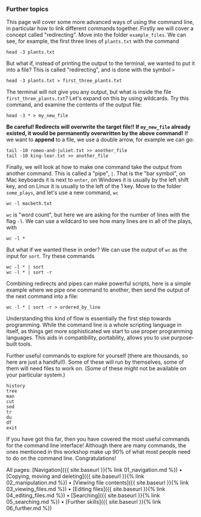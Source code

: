 ### Further topics

This page will cover some more advanced ways of using the command line, in particular how to link different commands together. Firstly we will cover a concept called "redirecting". Move into the folder `example_files`. We can see, for example, the first three lines of `plants.txt` with the command

```
head -3 plants.txt
```

But what if, instead of printing the output to the terminal, we wanted to put it into a file? This is called "redirecting", and is done with the symbol `>`

```
head -3 plants.txt > first_three_plants.txt
```

The terminal will not give you any output, but what is inside the file `first_three_plants.txt`? Let's expand on this by using wildcards. Try this command, and examine the contents of the output file:

```
head -3 * > my_new_file
```

**Be careful! Redirects will overwrite the target file!! If `my_new_file` already existed, it would be permanently overwritten by the above command!** If we want to **append** to a file, we use a double arrow, for example we can go:

```
tail -10 romeo-and-juliet.txt >> another_file
tail -10 king-lear.txt >> another_file
```

Finally, we will look at how to make one command take the output from another command. This is called a "pipe", `|`. That is the "bar symbol", on Mac keyboards it is next to `enter`, on Windows it is usually by the left shift key, and on Linux it is usually to the left of the 1 key. Move to the folder `some_plays`, and let's use a new command, `wc`

```
wc -l macbeth.txt
```

`wc` is "word count", but here we are asking for the number of lines with the flag `-l`. We can use a wildcard to see how many lines are in all of the plays, with

```
wc -l *
```

But what if we wanted these in order? We can use the output of `wc` as the input for `sort`. Try these commands

```
wc -l * | sort
wc -l * | sort -r
```

Combining redirects and pipes can make powerful scripts, here is a simple example where we pipe one command to another, then send the output of the next command into a file:

```
wc -l * | sort -r > ordered_by_line
```

Understanding this kind of flow is essentially the first step towards programming. While the command line is a whole scripting language in itself, as things get more sophisticated we start to use proper programming languages. This aids in compatibility, portability, allows you to use purpose-built tools. 

Further useful commands to explore for yourself (there are thousands, so here are just a handful!). Some of these will run by themselves, some of them will need files to work on. (Some of these might not be available on your particular system.)

```
history
tree
man
cut
sed
tr
du
df
exit
```

If you have got this far, then you have covered the most useful commands for the command line interface! Although there are many commands, the ones mentioned in this workshop make up 90% of what most people need to do on the command line. Congratulations!

All pages: [Navigation]({{ site.baseurl }}{% link 01_navigation.md %}) • [Copying, moving and deleting]({{ site.baseurl }}{% link 02_manipulation.md %}) • [Viewing file contents]({{ site.baseurl }}{% link 03_viewing_files.md %}) • [Editing files]({{ site.baseurl }}{% link 04_editing_files.md %}) • [Searching]({{ site.baseurl }}{% link 05_searching.md %}) • [Further skills]({{ site.baseurl }}{% link 06_further.md %})

